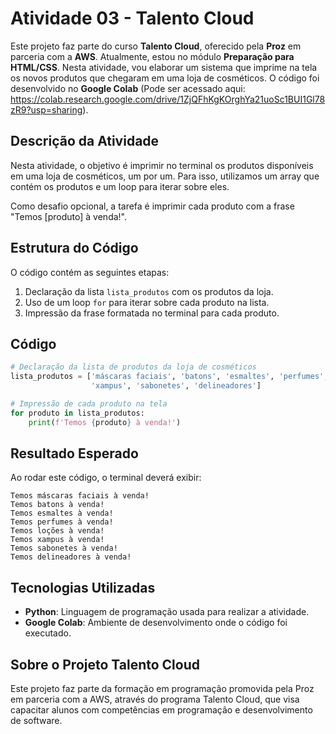 # Atividade 03 - Talento Cloud

Este projeto faz parte do curso **Talento Cloud**, oferecido pela **Proz** em parceria com a **AWS**. Atualmente, estou no módulo **Preparação para HTML/CSS**. Nesta atividade, vou elaborar um sistema que imprime na tela os novos produtos que chegaram em uma loja de cosméticos. O código foi desenvolvido no **Google Colab** (Pode ser acessado aqui: https://colab.research.google.com/drive/1ZjQFhKgKOrghYa21uoSc1BUI1Gl78zR9?usp=sharing).

## Descrição da Atividade

Nesta atividade, o objetivo é imprimir no terminal os produtos disponíveis em uma loja de cosméticos, um por um. Para isso, utilizamos um array que contém os produtos e um loop para iterar sobre eles.

Como desafio opcional, a tarefa é imprimir cada produto com a frase "Temos [produto] à venda!".

## Estrutura do Código

O código contém as seguintes etapas:

1. Declaração da lista `lista_produtos` com os produtos da loja.
2. Uso de um loop `for` para iterar sobre cada produto na lista.
3. Impressão da frase formatada no terminal para cada produto.

## Código

```python
# Declaração da lista de produtos da loja de cosméticos
lista_produtos = ['máscaras faciais', 'batons', 'esmaltes', 'perfumes', 'loções', 
                  'xampus', 'sabonetes', 'delineadores']

# Impressão de cada produto na tela
for produto in lista_produtos:
    print(f'Temos {produto} à venda!')
```

## Resultado Esperado

Ao rodar este código, o terminal deverá exibir:

```
Temos máscaras faciais à venda!
Temos batons à venda!
Temos esmaltes à venda!
Temos perfumes à venda!
Temos loções à venda!
Temos xampus à venda!
Temos sabonetes à venda!
Temos delineadores à venda!
```

## Tecnologias Utilizadas

- **Python**: Linguagem de programação usada para realizar a atividade.
- **Google Colab**: Ambiente de desenvolvimento onde o código foi executado.

## Sobre o Projeto Talento Cloud

Este projeto faz parte da formação em programação promovida pela Proz em parceria com a AWS, através do programa Talento Cloud, que visa capacitar alunos com competências em programação e desenvolvimento de software.
